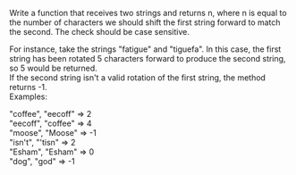 Write a function that receives two strings and returns n, where n is equal to the number of characters we should shift the first string forward to match the second. The check should be case sensitive.<br>

For instance, take the strings "fatigue" and "tiguefa". In this case, the first string has been rotated 5 characters forward to produce the second string, so 5 would be returned.<br>
If the second string isn't a valid rotation of the first string, the method returns -1.<br>
Examples:<br>

"coffee", "eecoff" => 2<br>
"eecoff", "coffee" => 4<br>
"moose", "Moose" => -1<br>
"isn't", "'tisn" => 2<br>
"Esham", "Esham" => 0<br>
"dog", "god" => -1<br>
